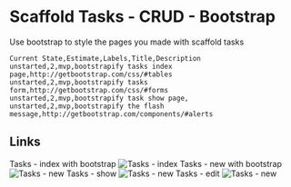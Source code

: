 # Scaffold Tasks - CRUD - Bootstrap

Use bootstrap to style the pages you made with scaffold tasks

```
Current State,Estimate,Labels,Title,Description
unstarted,2,mvp,bootstrapify tasks index page,http://getbootstrap.com/css/#tables
unstarted,2,mvp,bootstrapify tasks form,http://getbootstrap.com/css/#forms
unstarted,2,mvp,bootstrapify task show page,
unstarted,2,mvp,bootstrapify the flash message,http://getbootstrap.com/components/#alerts
```

## Links ##
Tasks - index with bootstrap
![Tasks - index](https://galvanize.mybalsamiq.com/mockups/2349052.png?key=dd6f91232218fa4d6cbf663738e10e0cfca3e151)
Tasks - new with bootstrap
![Tasks - new](https://galvanize.mybalsamiq.com/mockups/2349046.png?key=dd6f91232218fa4d6cbf663738e10e0cfca3e151)
Tasks - show
![Tasks - new](https://galvanize.mybalsamiq.com/mockups/2349061.png?key=dd6f91232218fa4d6cbf663738e10e0cfca3e151)
Tasks - edit
![Tasks - new](https://galvanize.mybalsamiq.com/mockups/2352652.png?key=dd6f91232218fa4d6cbf663738e10e0cfca3e151)
